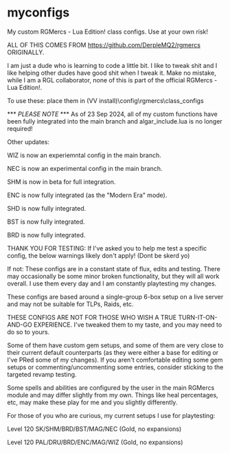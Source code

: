 # myconfigs
My custom RGMercs - Lua Edition! class configs. Use at your own risk!

ALL OF THIS COMES FROM https://github.com/DerpleMQ2/rgmercs ORIGINALLY.

I am just a dude who is learning to code a little bit. I like to tweak shit and I like helping other dudes have good shit when I tweak it.
Make no mistake, while I am a RGL collaborator, none of this is part of the official RGMercs - Lua Edition!.

To use these: place them in (VV install)\config\rgmercs\class_configs

*** *PLEASE NOTE* *** As of 23 Sep 2024, all of my custom functions have been fully integrated into the main branch and algar_include.lua is no longer required!


Other updates: 

WIZ is now an experiemntal config in the main branch.

NEC is now an experimental config in the main branch.

SHM is now in beta for full integration.

ENC is now fully integrated (as the "Modern Era" mode).

SHD is now fully integrated. 

BST is now fully integrated. 

BRD is now fully integrated.


THANK YOU FOR TESTING:
If I've asked you to help me test a specific config, the below warnings likely don't apply! (Dont be skerd yo)

If not:
These configs are in a constant state of flux, edits and testing. There may occasionally be some minor broken functionality, but they will all work overall. I use them every day and I am constantly playtesting my changes.

These configs are based around a single-group 6-box setup on a live server and may not be suitable for TLPs, Raids, etc.

THESE CONFIGS ARE NOT FOR THOSE WHO WISH A TRUE TURN-IT-ON-AND-GO EXPERIENCE. I've tweaked them to my taste, and you may need to do so to yours.

Some of them have custom gem setups, and some of them are very close to their current default counterparts (as they were either a base for editing or I've PRed some of my changes).
If you aren't comfortable editing some gem setups or commenting/uncommenting some entries, consider sticking to the targeted revamp testing.

Some spells and abilities are configured by the user in the main RGMercs module and may differ slightly from my own. Things like heal percentages, etc, may make these play for me and you slightly differently.

For those of you who are curious, my current setups I use for playtesting:

Level 120 SK/SHM/BRD/BST/MAG/NEC (Gold, no expansions)

Level 120 PAL/DRU/BRD/ENC/MAG/WIZ (Gold, no expansions)
